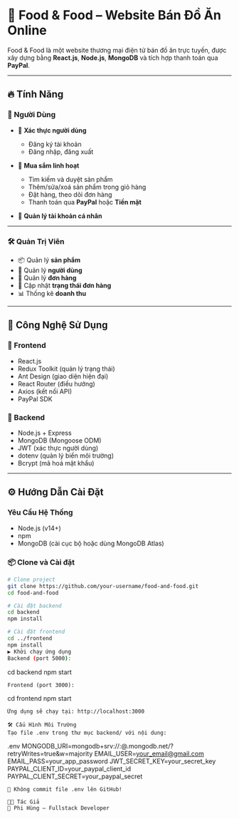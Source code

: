 # 🍔 Food & Food – Website Bán Đồ Ăn Online

Food & Food là một website thương mại điện tử bán đồ ăn trực tuyến, được xây dựng bằng **React.js**, **Node.js**, **MongoDB** và tích hợp thanh toán qua **PayPal**.

---

## 🔥 Tính Năng

### 👥 Người Dùng

- 🔐 **Xác thực người dùng**  
  - Đăng ký tài khoản  
  - Đăng nhập, đăng xuất

- 🛒 **Mua sắm linh hoạt**  
  - Tìm kiếm và duyệt sản phẩm  
  - Thêm/sửa/xoá sản phẩm trong giỏ hàng  
  - Đặt hàng, theo dõi đơn hàng  
  - Thanh toán qua **PayPal** hoặc **Tiền mặt**

- 👤 **Quản lý tài khoản cá nhân**

---

### 🛠️ Quản Trị Viên

- 📦 Quản lý **sản phẩm**
- 👤 Quản lý **người dùng**
- 📑 Quản lý **đơn hàng**
- 🔄 Cập nhật **trạng thái đơn hàng**
- 📊 Thống kê **doanh thu**

---

## 🧪 Công Nghệ Sử Dụng

### 🚀 Frontend

- React.js
- Redux Toolkit (quản lý trạng thái)
- Ant Design (giao diện hiện đại)
- React Router (điều hướng)
- Axios (kết nối API)
- PayPal SDK

### 🔧 Backend

- Node.js + Express
- MongoDB (Mongoose ODM)
- JWT (xác thực người dùng)
- dotenv (quản lý biến môi trường)
- Bcrypt (mã hoá mật khẩu)

---

## ⚙️ Hướng Dẫn Cài Đặt

### Yêu Cầu Hệ Thống

- Node.js (v14+)
- npm
- MongoDB (cài cục bộ hoặc dùng MongoDB Atlas)

### 📦 Clone và Cài đặt

```bash
# Clone project
git clone https://github.com/your-username/food-and-food.git
cd food-and-food

# Cài đặt backend
cd backend
npm install

# Cài đặt frontend
cd ../frontend
npm install
▶️ Khởi chạy ứng dụng
Backend (port 5000):

```
cd backend
npm start
```
Frontend (port 3000):
```
cd frontend
npm start
```
Ứng dụng sẽ chạy tại: http://localhost:3000

🛠️ Cấu Hình Môi Trường
Tạo file .env trong thư mục backend/ với nội dung:
```
.env
MONGODB_URI=mongodb+srv://<user>:<password>@<cluster>.mongodb.net/?retryWrites=true&w=majority
EMAIL_USER=your_email@gmail.com
EMAIL_PASS=your_app_password
JWT_SECRET_KEY=your_secret_key
PAYPAL_CLIENT_ID=your_paypal_client_id
PAYPAL_CLIENT_SECRET=your_paypal_secret
```
🛑 Không commit file .env lên GitHub!

👨‍💻 Tác Giả
👤 Phi Hùng – Fullstack Developer

